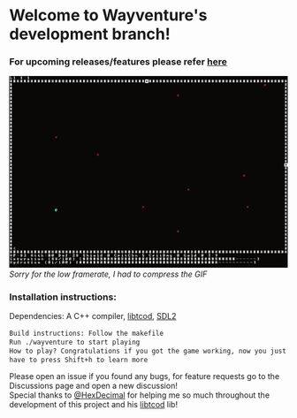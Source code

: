 # Welcome to Wayventure's development branch!

### For upcoming releases/features please refer [here](https://app.simplenote.com/p/kkFf1V)  
![wayventure.gif](wayventure.gif)  
*Sorry for the low framerate, I had to compress the GIF*

### Installation instructions:
Dependencies: A C++ compiler, [libtcod](https://github.com/libtcod/libtcod), [SDL2](https://www.libsdl.org/download-2.0.php)

```
Build instructions: Follow the makefile
Run ./wayventure to start playing
How to play? Congratulations if you got the game working, now you just have to press Shift+h to learn more
```

Please open an issue if you found any bugs, for feature requests go to the Discussions page and open a new discussion!  
Special thanks to [@HexDecimal](https://github.com/HexDecimal) for helping me so much throughout the development of this project and his [libtcod](https://github.com/libtcod/libtcod) lib!